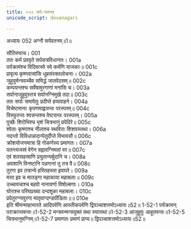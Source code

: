 ```yaml
---
title: ०५२ सर्प-पतनम्
unicode_script: devanagari

---
```



अध्यायः 052
अग्नौ सर्पपतनम्॥1॥ 

सौतिरुवाच। 	001  
ततः कर्म प्रववृते सर्पसत्रविधानतः।	001a  
पर्यक्रामंश्च विदिवत्स्वे स्वे कर्मणि याजकाः॥	001c  
प्रावृत्य कृष्णवासांसि धूम्रसंरक्तलोचनाः।	002a  
जुहुवुर्मन्त्रवच्चैव समिद्धं जातवेदसम्॥	002c  
कम्पयन्तश्च सर्वेषामुरगाणां मनांसि च।	003a  
सर्पानाजुहुवुस्तत्र सर्वानग्निमुखे तदा॥	003c  
ततः सर्पाः समापेतुः प्रदीप्ते हव्यवाहने।	004a  
विचेष्टमानाः कृपणमाह्वयन्तः परस्परम्॥	004c  
विस्फुरन्तः श्वसन्तश्च वेष्टयन्तः परस्परम्।	005a  
पुच्छैः शिरोभिश्च भृशं चित्रभानुं प्रपेदिरे॥	005c  
श्वेताः कृष्णाश्च नीलाश्च स्थविराः शिशवस्तथा।	006a  
नदन्तो विविधान्नादान्पेतुर्दीप्ते विभावसौ॥	006c  
क्रोशयोजनमात्रा हि गोकर्णस्य प्रमाणतः।	007a  
पतन्त्यजस्रं वेगेन वह्नावग्निमतां वर॥	007c  
एवं शतसहस्राणि प्रयुतान्यर्बुदानि च।	008a  
अवशानि विनष्टानि पन्नगानां तु तत्र वै॥	008c  
तुरगा इव तत्रान्ये हस्तिहस्ता इवापरे।	009a  
मत्ता इव च मातङ्गा महाकाया महाबलाः॥	009c  
उच्चावचाश्च बहवो नानावर्णा विषोल्बणाः।	010a  
घोराश्च परिघप्रख्या दन्दशूका महाबलाः। 	010c  
प्रपेतुरग्नावुरगा मातृवाग्दण्डपीडिताः॥॥ 	010e  
इति श्रीमन्माहाभारते आदिपर्वणि आस्तीकपर्वणि द्विपञ्चाशत्तमोऽध्यायः॥52॥ 
1-52-1 पर्यक्रामन् पराक्रान्तवन्तः॥1-52-2 मन्त्रवन्मन्त्रयुक्तं यथा स्यात्तथा॥1-52-3 आजुहुवुः आहूतवन्तः॥1-52-5 चित्रभानुमग्निम्॥1-52-7 प्रमाणतः प्रमाणं प्राप्य॥ द्विपञ्चाशत्तमोऽध्यायः॥52॥